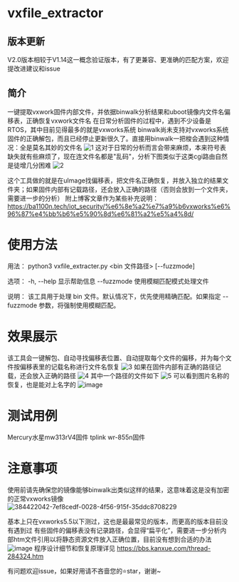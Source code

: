# vxfile_extractor
## 版本更新
V2.0版本相较于V1.14这一概念验证版本，有了更兼容、更准确的匹配方案，欢迎提改进建议和issue
## 简介
一键提取vxwork固件内部文件，并依据binwalk分析结果和uboot镜像内文件名偏移表，正确恢复vxwork文件名
在日常分析固件的过程中，遇到不少设备是RTOS，其中目前见得最多的就是vxworks系统
binwalk尚未支持对vxworks系统固件的正确解包，而且已经停止更新很久了。直接用binwalk一把梭会遇到这种情况：全是莫名其妙的文件名
![1](https://github.com/user-attachments/assets/7aaf1cee-de63-4af5-b145-95eafdfd2d88)
这对于日常的分析而言会带来麻烦，本来符号表缺失就有些麻烦了，现在连文件名都是"乱码"，分析下图类似于这类cgi路由自然是徒增几分困难
![2](https://github.com/user-attachments/assets/2f179233-c580-4f01-bef3-fd7c9b7fd512)

这个工具做的就是在uImage找偏移表，把文件名正确恢复，并放入独立的结果文件夹；如果固件内部有记载路径，还会放入正确的路径（否则会放到一个文件夹，需要进一步的分析）
附上博客文章作为某些补充说明：https://ba1100n.tech/iot_security/%e6%8e%a2%e7%a9%b6vxworks%e6%96%87%e4%bb%b6%e5%90%8d%e6%81%a2%e5%a4%8d/
# 使用方法
用法：
    python3 vxfile_extracter.py <bin 文件路径> [--fuzzmode]

选项：
    -h, --help      显示帮助信息
    --fuzzmode      使用模糊匹配模式处理文件

说明：
    该工具用于处理 bin 文件。默认情况下，优先使用精确匹配。如果指定 --fuzzmode 参数，将强制使用模糊匹配。

# 效果展示
该工具会一键解包、自动寻找偏移表位置、自动提取每个文件的偏移，并为每个文件按偏移表里的记载名称进行文件名恢复
![3](https://github.com/user-attachments/assets/6279fdca-8e35-4227-aea4-1621d7b0a329)
如果在固件内部有正确的路径记载，还会放入正确的路径
![4](https://github.com/user-attachments/assets/8f34b6ad-9655-4120-8e4d-3fc2efa180b6)
其中一个路径的文件如下
![5](https://github.com/user-attachments/assets/ae9c3f81-404e-46d1-a70d-e355e2ad12b8)
可以看到图片名称的恢复，也是能对上名字的
![image](https://github.com/user-attachments/assets/749b9416-5514-41da-ae15-5bff4ab66539)

# 测试用例
Mercury水星mw313rV4固件
tplink wr-855n固件

# 注意事项
使用前请先确保您的镜像能够binwalk出类似这样的结果，这意味着这是没有加密的正常vxworks镜像
![384422042-7ef8cedf-0028-4f56-915f-35ddc8708229](https://github.com/user-attachments/assets/b2b05bd0-6176-4a75-b840-95c56fedb36e)

基本上只在vxworks5.5以下测过，这也是最最常见的版本，而更高的版本目前没有遇到过
有些固件的偏移表没有记录路径，会显得“扁平化”，需要进一步分析内部htm文件引用以将静态资源文件放入正确位置，目前没有想到合适的办法
![image](https://github.com/user-attachments/assets/fb30a9dd-481d-4686-986c-20548dc40afd)
程序设计细节和恢复原理详见 https://bbs.kanxue.com/thread-284324.htm

有问题欢迎issue，如果好用请不吝啬您的⭐star，谢谢~
